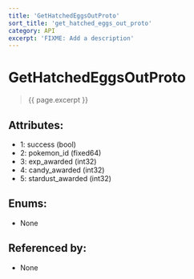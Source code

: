 ```yaml
---
title: 'GetHatchedEggsOutProto'
sort_title: 'get_hatched_eggs_out_proto'
category: API
excerpt: 'FIXME: Add a description'
---
```


[comment]: <> (THIS PART IS GENERATED - AKA DON'T EDIT THIS PART MANUALLY)

# GetHatchedEggsOutProto

> {{ page.excerpt }}

## Attributes:

- 1: success (bool)
- 2: pokemon_id (fixed64) 
- 3: exp_awarded (int32) 
- 4: candy_awarded (int32) 
- 5: stardust_awarded (int32) 

## Enums:

- None

## Referenced by:

- None

[comment]: <> (YOU CAN EDIT AFTER THIS)
